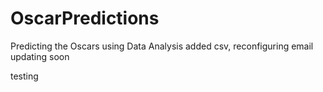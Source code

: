 # OscarPredictions

Predicting the Oscars using Data Analysis
added csv, reconfiguring email
updating soon


testing